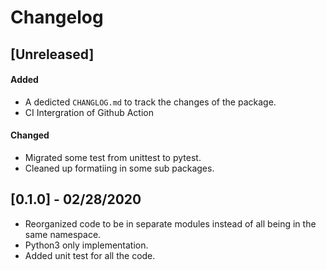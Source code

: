 # Changelog


## [Unreleased]
#### Added
- A dedicted `CHANGLOG.md` to track the changes of the package.
- CI Intergration of Github Action

#### Changed
- Migrated some test from unittest to pytest.
- Cleaned up formatiing in some sub packages.


## [0.1.0] - 02/28/2020
* Reorganized code to be in separate modules instead of all being in the same namespace.
* Python3 only implementation.
* Added unit test for all the code.
